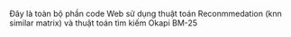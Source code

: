 Đây là toàn bộ phần code Web sử dụng thuật toán Reconmmedation (knn similar matrix) và thuật toán tìm kiếm Okapi BM-25
